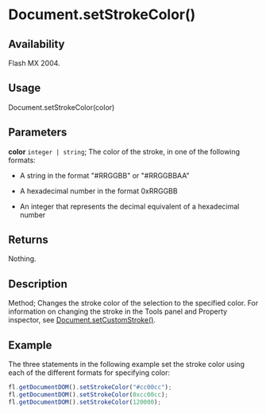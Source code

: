 # Document.setStrokeColor()

## Availability

Flash MX 2004.

## Usage

Document.setStrokeColor(color)

## Parameters

**color** `integer | string`; The color of the stroke, in one of the following formats:

- A string in the format "#RRGGBB" or "#RRGGBBAA"

- A hexadecimal number in the format 0xRRGGBB

- An integer that represents the decimal equivalent of a hexadecimal number

## Returns

Nothing.

## Description

Method; Changes the stroke color of the selection to the specified color. For information on changing the stroke in the Tools panel and Property inspector, see [Document.setCustomStroke()](../Document_object/Document480.md).

## Example

The three statements in the following example set the stroke color using each of the different formats for specifying color:

```javascript
fl.getDocumentDOM().setStrokeColor("#cc00cc");
fl.getDocumentDOM().setStrokeColor(0xcc00cc);
fl.getDocumentDOM().setStrokeColor(120000);
```
